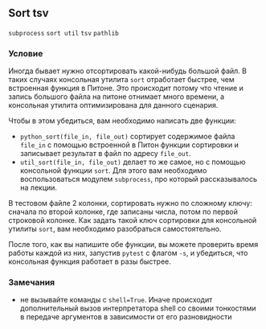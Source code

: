 ## Sort tsv

`subprocess` `sort util` `tsv` `pathlib`

### Условие

Иногда бывает нужно отсортировать какой-нибудь большой файл. В таких случаях консольная утилита `sort`
отработает быстрее, чем встроенная функция в Питоне. Это происходит потому что чтение и запись большого файла
на питоне отнимает много времени, а консольная утилита оптимизирована для данного сценария.

Чтобы в этом убедиться, вам необходимо написать две функции:
- `python_sort(file_in, file_out)` сортирует содержимое файла `file_in` с помощью встроенной в Питон
функции сортировки и записывает результат в файл по адресу `file_out`.
- `util_sort(file_in, file_out)` делает то же самое, но с помощью консольной функции `sort`. Для этого вам
необходимо воспользоваться модулем `subprocess`, про который рассказывалось на лекции.

В тестовом файле 2 колонки, сортировать нужно по сложному ключу: сначала по второй колонке, где записаны числа,
потом по первой строковой колонке.
Как задать такой ключ сортировки для консольной утилиты `sort`, вам необходимо разобраться самостоятельно.

После того, как вы напишите обе функции, вы можете проверить время работы каждой из них,
запустив `pytest` с флагом `-s`, и убедиться, что консольная функция работает в разы быстрее.

### Замечания

* не вызывайте команды с `shell=True`. Иначе происходит дополнительный вызов интерпретатора shell со своими тонкостями в передаче аргументов в зависимости от его разновидности
